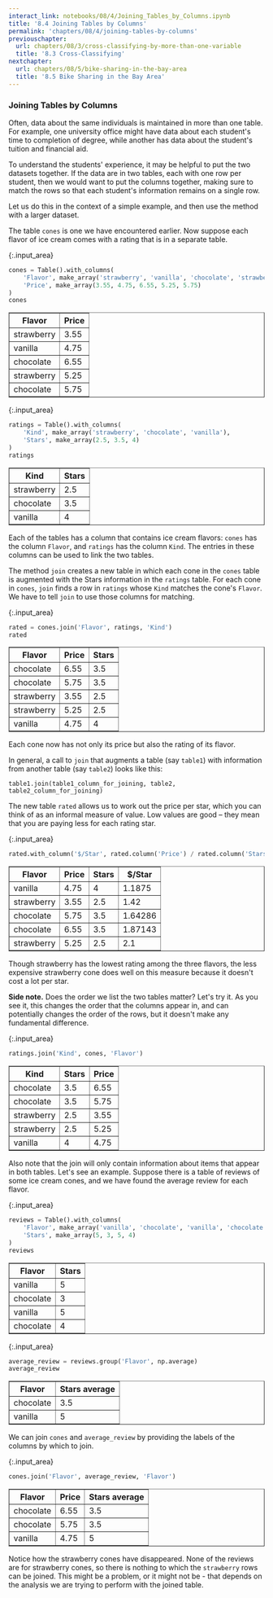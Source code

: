 ```yaml
---
interact_link: notebooks/08/4/Joining_Tables_by_Columns.ipynb
title: '8.4 Joining Tables by Columns'
permalink: 'chapters/08/4/joining-tables-by-columns'
previouschapter:
  url: chapters/08/3/cross-classifying-by-more-than-one-variable
  title: '8.3 Cross-Classifying'
nextchapter:
  url: chapters/08/5/bike-sharing-in-the-bay-area
  title: '8.5 Bike Sharing in the Bay Area'
---
```


### Joining Tables by Columns
Often, data about the same individuals is maintained in more than one table. For example, one university office might have data about each student's time to completion of degree, while another has data about the student's tuition and financial aid.

To understand the students' experience, it may be helpful to put the two datasets together. If the data are in two tables, each with one row per student, then we would want to put the columns together, making sure to match the rows so that each student's information remains on a single row.

Let us do this in the context of a simple example, and then use the method with a larger dataset.

The table `cones` is one we have encountered earlier. Now suppose each flavor of ice cream comes with a rating that is in a separate table.


{:.input_area}
```python
cones = Table().with_columns(
    'Flavor', make_array('strawberry', 'vanilla', 'chocolate', 'strawberry', 'chocolate'),
    'Price', make_array(3.55, 4.75, 6.55, 5.25, 5.75)
)
cones
```




<div markdown="0">
<table border="1" class="dataframe">
    <thead>
        <tr>
            <th>Flavor</th> <th>Price</th>
        </tr>
    </thead>
    <tbody>
        <tr>
            <td>strawberry</td> <td>3.55 </td>
        </tr>
        <tr>
            <td>vanilla   </td> <td>4.75 </td>
        </tr>
        <tr>
            <td>chocolate </td> <td>6.55 </td>
        </tr>
        <tr>
            <td>strawberry</td> <td>5.25 </td>
        </tr>
        <tr>
            <td>chocolate </td> <td>5.75 </td>
        </tr>
    </tbody>
</table>
</div>




{:.input_area}
```python
ratings = Table().with_columns(
    'Kind', make_array('strawberry', 'chocolate', 'vanilla'),
    'Stars', make_array(2.5, 3.5, 4)
)
ratings
```




<div markdown="0">
<table border="1" class="dataframe">
    <thead>
        <tr>
            <th>Kind</th> <th>Stars</th>
        </tr>
    </thead>
    <tbody>
        <tr>
            <td>strawberry</td> <td>2.5  </td>
        </tr>
        <tr>
            <td>chocolate </td> <td>3.5  </td>
        </tr>
        <tr>
            <td>vanilla   </td> <td>4    </td>
        </tr>
    </tbody>
</table>
</div>



Each of the tables has a column that contains ice cream flavors: `cones` has the column `Flavor`, and `ratings` has the column `Kind`. The entries in these columns can be used to link the two tables.

The method `join` creates a new table in which each cone in the `cones` table is augmented with the Stars information in the `ratings` table.  For each cone in `cones`, `join` finds a row in `ratings` whose `Kind` matches the cone's `Flavor`. We have to tell `join` to use those columns for matching.


{:.input_area}
```python
rated = cones.join('Flavor', ratings, 'Kind')
rated
```




<div markdown="0">
<table border="1" class="dataframe">
    <thead>
        <tr>
            <th>Flavor</th> <th>Price</th> <th>Stars</th>
        </tr>
    </thead>
    <tbody>
        <tr>
            <td>chocolate </td> <td>6.55 </td> <td>3.5  </td>
        </tr>
        <tr>
            <td>chocolate </td> <td>5.75 </td> <td>3.5  </td>
        </tr>
        <tr>
            <td>strawberry</td> <td>3.55 </td> <td>2.5  </td>
        </tr>
        <tr>
            <td>strawberry</td> <td>5.25 </td> <td>2.5  </td>
        </tr>
        <tr>
            <td>vanilla   </td> <td>4.75 </td> <td>4    </td>
        </tr>
    </tbody>
</table>
</div>



Each cone now has not only its price but also the rating of its flavor.

In general, a call to `join` that augments a table (say `table1`) with information from another table (say `table2`) looks like this:

    table1.join(table1_column_for_joining, table2, table2_column_for_joining)

The new table `rated` allows us to work out the price per star, which you can think of as an informal measure of value. Low values are good – they mean that you are paying less for each rating star.


{:.input_area}
```python
rated.with_column('$/Star', rated.column('Price') / rated.column('Stars')).sort(3)
```




<div markdown="0">
<table border="1" class="dataframe">
    <thead>
        <tr>
            <th>Flavor</th> <th>Price</th> <th>Stars</th> <th>$/Star</th>
        </tr>
    </thead>
    <tbody>
        <tr>
            <td>vanilla   </td> <td>4.75 </td> <td>4    </td> <td>1.1875 </td>
        </tr>
        <tr>
            <td>strawberry</td> <td>3.55 </td> <td>2.5  </td> <td>1.42   </td>
        </tr>
        <tr>
            <td>chocolate </td> <td>5.75 </td> <td>3.5  </td> <td>1.64286</td>
        </tr>
        <tr>
            <td>chocolate </td> <td>6.55 </td> <td>3.5  </td> <td>1.87143</td>
        </tr>
        <tr>
            <td>strawberry</td> <td>5.25 </td> <td>2.5  </td> <td>2.1    </td>
        </tr>
    </tbody>
</table>
</div>



Though strawberry has the lowest rating among the three flavors, the less expensive strawberry cone does well on this measure because it doesn't cost a lot per star.

**Side note.** Does the order we list the two tables matter? Let's try it.  As you see it, this changes the order that the columns appear in, and can potentially changes the order of the rows, but it doesn't make any fundamental difference.


{:.input_area}
```python
ratings.join('Kind', cones, 'Flavor')
```




<div markdown="0">
<table border="1" class="dataframe">
    <thead>
        <tr>
            <th>Kind</th> <th>Stars</th> <th>Price</th>
        </tr>
    </thead>
    <tbody>
        <tr>
            <td>chocolate </td> <td>3.5  </td> <td>6.55 </td>
        </tr>
        <tr>
            <td>chocolate </td> <td>3.5  </td> <td>5.75 </td>
        </tr>
        <tr>
            <td>strawberry</td> <td>2.5  </td> <td>3.55 </td>
        </tr>
        <tr>
            <td>strawberry</td> <td>2.5  </td> <td>5.25 </td>
        </tr>
        <tr>
            <td>vanilla   </td> <td>4    </td> <td>4.75 </td>
        </tr>
    </tbody>
</table>
</div>



Also note that the join will only contain information about items that appear in both tables. Let's see an example. Suppose there is a table of reviews of some ice cream cones, and we have found the average review for each flavor.


{:.input_area}
```python
reviews = Table().with_columns(
    'Flavor', make_array('vanilla', 'chocolate', 'vanilla', 'chocolate'),
    'Stars', make_array(5, 3, 5, 4)
)
reviews
```




<div markdown="0">
<table border="1" class="dataframe">
    <thead>
        <tr>
            <th>Flavor</th> <th>Stars</th>
        </tr>
    </thead>
    <tbody>
        <tr>
            <td>vanilla  </td> <td>5    </td>
        </tr>
        <tr>
            <td>chocolate</td> <td>3    </td>
        </tr>
        <tr>
            <td>vanilla  </td> <td>5    </td>
        </tr>
        <tr>
            <td>chocolate</td> <td>4    </td>
        </tr>
    </tbody>
</table>
</div>




{:.input_area}
```python
average_review = reviews.group('Flavor', np.average)
average_review
```




<div markdown="0">
<table border="1" class="dataframe">
    <thead>
        <tr>
            <th>Flavor</th> <th>Stars average</th>
        </tr>
    </thead>
    <tbody>
        <tr>
            <td>chocolate</td> <td>3.5          </td>
        </tr>
        <tr>
            <td>vanilla  </td> <td>5            </td>
        </tr>
    </tbody>
</table>
</div>



We can join `cones` and `average_review` by providing the labels of the columns by which to join.


{:.input_area}
```python
cones.join('Flavor', average_review, 'Flavor')
```




<div markdown="0">
<table border="1" class="dataframe">
    <thead>
        <tr>
            <th>Flavor</th> <th>Price</th> <th>Stars average</th>
        </tr>
    </thead>
    <tbody>
        <tr>
            <td>chocolate</td> <td>6.55 </td> <td>3.5          </td>
        </tr>
        <tr>
            <td>chocolate</td> <td>5.75 </td> <td>3.5          </td>
        </tr>
        <tr>
            <td>vanilla  </td> <td>4.75 </td> <td>5            </td>
        </tr>
    </tbody>
</table>
</div>



Notice how the strawberry cones have disappeared. None of the reviews are for strawberry cones, so there is nothing to which the `strawberry` rows can be joined. This might be a problem, or it might not be - that depends on the analysis we are trying to perform with the joined table.
